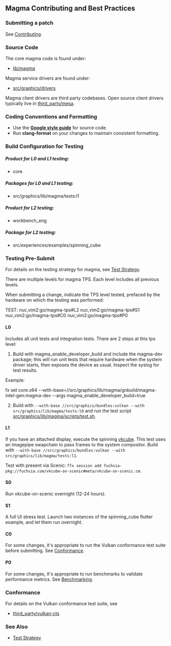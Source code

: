 ## Magma Contributing and Best Practices

### Submitting a patch

See [Contributing](/CONTRIBUTING.md).

### Source Code

The core magma code is found under:

* [lib/magma](/src/graphics/lib/magma)

Magma service drivers are found under:

* [src/graphics/drivers](/src/graphics/drivers)

Magma client drivers are third party codebases.  Open source client drivers typically live in [third_party/mesa](https://fuchsia.googlesource.com/third_party/mesa).

### Coding Conventions and Formatting

* Use the **[Google style guide](https://google.github.io/styleguide/cppguide.html)** for source code.
* Run **clang-format** on your changes to maintain consistent formatting.

### Build Configuration for Testing

##### Product for L0 and L1 testing:
* core

##### Packages for L0 and L1 testing:
* src/graphics/lib/magma/tests:l1

##### Product for L2 testing:
* workbench_eng

##### Package for L2 testing:
* src/experiences/examples/spinning_cube

### Testing Pre-Submit

For details on the testing strategy for magma, see [Test Strategy](test_strategy.md).

There are multiple levels for magma TPS.  Each level includes all previous levels.

When submitting a change, indicate the TPS level tested, prefaced by the hardware
on which the testing was performed:

TEST:
nuc,vim2:go/magma-tps#L2
nuc,vim2:go/magma-tps#S1
nuc,vim2:go/magma-tps#C0
nuc,vim2:go/magma-tps#P0

#### L0

Includes all unit tests and integration tests.  There are 2 steps at this tps level:

1. Build with magma_enable_developer_build and include the magma-dev package; this will run unit tests that require hardware
when the system driver starts, then exposes the device as usual.  Inspect the syslog for test results.

Example:

fx set core.x64 --with-base=//src/graphics/lib/magma/gnbuild/magma-intel-gen:magma-dev --args magma_enable_developer_build=true

2. Build with `--with-base //src/graphics/bundles:vulkan --with src/graphics/lib/magma/tests:l0` and run the test script [src/graphics/lib/magma/scripts/test.sh](/src/graphics/lib/magma/scripts/test.sh).

#### L1

If you have an attached display, execute the spinning [vkcube](/src/graphics/examples/vkcube).
This test uses an imagepipe swapchain to pass frames to the system compositor.
Build with `--with-base //src/graphics/bundles:vulkan --with src/graphics/lib/magma/tests:l1`.

Test with present via Scenic: `ffx session add fuchsia-pkg://fuchsia.com/vkcube-on-scenic#meta/vkcube-on-scenic.cm`.

#### S0

Run vkcube-on-scenic overnight (12-24 hours).

#### S1

A full UI stress test.  Launch two instances of the spinning_cube flutter example, and let them run overnight.

#### C0

For some changes, it's appropriate to run the Vulkan conformance test suite before submitting.
See [Conformance](#conformance).

#### P0

For some changes, it's appropriate to run benchmarks to validate performance metrics. See [Benchmarking](#benchmarking).

### Conformance

For details on the Vulkan conformance test suite, see

* [third_party/vulkan-cts](https://fuchsia.googlesource.com/third_party/vulkan-cts/+/HEAD/README.md)

### See Also
* [Test Strategy](test_strategy.md)
